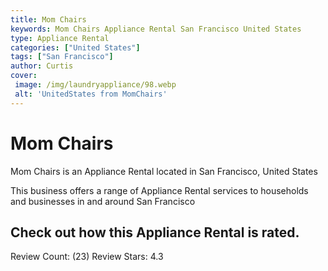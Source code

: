 ```yaml
---
title: Mom Chairs
keywords: Mom Chairs Appliance Rental San Francisco United States 
type: Appliance Rental 
categories: ["United States"]
tags: ["San Francisco"]
author: Curtis
cover:
 image: /img/laundryappliance/98.webp
 alt: 'UnitedStates from MomChairs'
---
```


# Mom Chairs
Mom Chairs is an Appliance Rental located in San Francisco, United States

This business offers a range of Appliance Rental services to households and businesses in and around San Francisco

## Check out how this Appliance Rental is rated.
Review Count: (23)
Review Stars: 4.3
